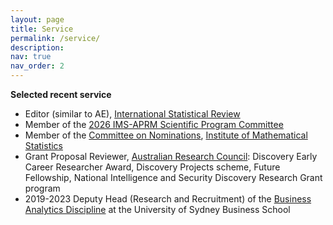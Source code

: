 ```yaml
---
layout: page
title: Service
permalink: /service/
description: 
nav: true
nav_order: 2
---
```


**Selected recent service**

- Editor (similar to AE), [International Statistical Review](https://onlinelibrary.wiley.com/journal/17515823)
- Member of the [2026 IMS-APRM Scientific Program Committee](https://ims-aprm2026.sta.cuhk.edu.hk/committees)
- Member of the [Committee on Nominations](https://imstat.org/current-committee-members/), [Institute of Mathematical Statistics](https://imstat.org/)
- Grant Proposal Reviewer, [Australian Research Council](https://www.arc.gov.au/): Discovery Early Career Researcher Award, 
Discovery Projects scheme, Future Fellowship, National Intelligence and Security Discovery Research Grant program
- 2019-2023 Deputy Head (Research and Recruitment) of the [Business Analytics Discipline](https://www.sydney.edu.au/business/our-research/research-areas/business-analytics.html) at the University of Sydney Business School
